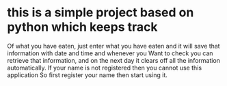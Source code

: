 # this is a simple project based on python which keeps track
Of what you have eaten, just enter what you have eaten and it
will save that information with date and time and whenever you 
Want to check you can retrieve that information, and on the 
next day it clears off all the information automatically. If
your name is not registered then you cannot use this application
So first register your name then start using it.
